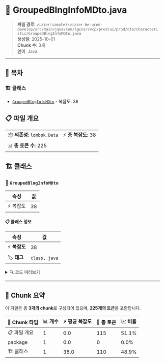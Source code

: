 # 📄 GroupedBlngInfoMDto.java

> **파일 경로**: `vizier(sample)/vizier-be-prod-develop/src/main/java/com/lgcns/svcp/prod/ui/prod/dto/characteristic/GroupedBlngInfoMDto.java`  
> **생성일**: 2025-10-01  
> **Chunk 수**: 3개  
> **언어**: Java
---

## 📑 목차

### 🏗️ 클래스
- [`GroupedBlngInfoMDto`](#class-groupedblnginfomdto) - 복잡도: 38

## 📋 파일 개요

| | |
|--|--|
| 📦 **의존성**: `lombok.Data` | ⚡ **총 복잡도**: 38 |
| 📊 **총 토큰 수**: 225 |  |



## 🏗️ 클래스

### <a id="class-groupedblnginfomdto"></a>🎯 `GroupedBlngInfoMDto`

| 속성 | 값 |
|------|----|
| ⚡ 복잡도 | 38 |



#### 📋 클래스 정보

| 속성 | 값 |
|------|----|
| ⚡ **복잡도** | 38 || 📍 **라인 범위** | 6-6 |
| 🏷️ **태그** | `class, java` |

<details>
<summary>🔍 코드 미리보기</summary>

```java
public class GroupedBlngInfoMDto {
	public GroupedBlngInfoMDto(BlngInfoMDto blngInfoMDto) {
        this.generalDetails = new GeneralDetailFields(blngInfoMDto);
        this.additionalParams = new AdditionalParamFields(blngInfoMDto);
    }
	
	private GeneralDetailFields generalDetails;

	@Data
	public static class GeneralDetailFields {
		private String type;
		private String blngInfoCd;
		private String blngInfoNm;
		private String rtmRtngTrgtDivsCd;
		private String prodBillMthdCd;
		private String atstNtagYn;

		public GeneralDetailFields (BlngInfoMDto blngInfoMDto) {
			this.type = blngInfoMDto.getType();
			this.blngInfoCd = blngInfoMDto.getBlngInfoCd();
			this.blngInfoNm = blngInfoMDto.getBlngInfoNm();
			this.rtmRtngTrgtDivsCd = blngInfoMDto.getRtmRtngTrgtDivsCd();
			this.prodBillM...
```

**Chunk 정보**
- 🆔 **ID**: `1e9507e194a3`
- 📍 **라인**: 6-6
- 📊 **토큰**: 110
- 🏷️ **태그**: `class, java`

</details>

---





## 🧩 Chunk 요약

이 파일은 총 **3개의 chunk**로 구성되어 있으며, **225개의 토큰**을 포함합니다.

| 🧩 Chunk 타입 | 📊 개수 | ⚡ 평균 복잡도 | 📝 총 토큰 | 📈 비율 |
|---------------|--------|-------------|----------|--------|
| 📋 파일 개요 | 1 | 0.0 | 115 | 51.1% |
| package | 1 | 0.0 | 0 | 0.0% |
| 🏗️ 클래스 | 1 | 38.0 | 110 | 48.9% |

